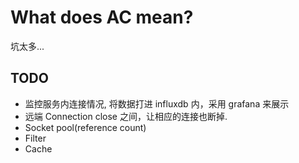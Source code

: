 What does AC mean?
==================

坑太多...

TODO
------------------
* 监控服务内连接情况, 将数据打进 influxdb 内，采用 grafana 来展示
* 远端 Connection close 之间，让相应的连接也断掉.
* Socket pool(reference count)
* Filter
* Cache
